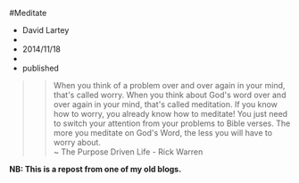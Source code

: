 #Meditate
- David Lartey
-
- 2014/11/18
-
- published

>> When you think of a problem over and over again in your mind, that's called worry. When you think about God's word over and over again in your mind, that's called meditation. If you know how to worry, you already know how to meditate! You just need to switch your attention from your problems to Bible verses. The more you meditate on God's Word, the less you will have to worry about.  
~ The Purpose Driven Life - Rick Warren

**NB: This is a repost from one of my old blogs.**
